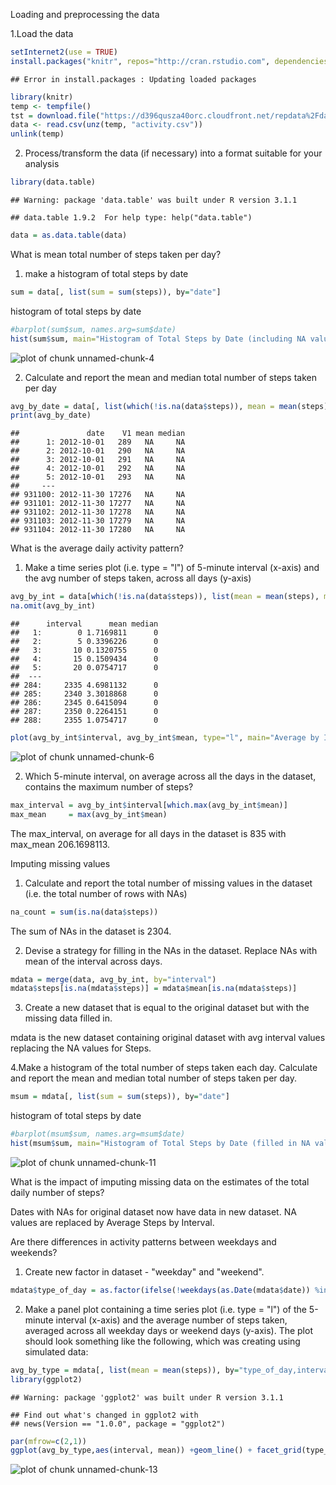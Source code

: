 
Loading and preprocessing the data

1.Load the data

```r
setInternet2(use = TRUE)
install.packages("knitr", repos="http://cran.rstudio.com", dependencies = TRUE)
```

```
## Error in install.packages : Updating loaded packages
```

```r
library(knitr)
temp <- tempfile()
tst = download.file("https://d396qusza40orc.cloudfront.net/repdata%2Fdata%2Factivity.zip",temp)
data <- read.csv(unz(temp, "activity.csv"))
unlink(temp)
```
2. Process/transform the data (if necessary) into a format suitable for your analysis

```r
library(data.table)
```

```
## Warning: package 'data.table' was built under R version 3.1.1
```

```
## data.table 1.9.2  For help type: help("data.table")
```

```r
data = as.data.table(data)
```

What is mean total number of steps taken per day?

1. make a histogram of total steps by date

```r
sum = data[, list(sum = sum(steps)), by="date"]
```
histogram of total steps by date

```r
#barplot(sum$sum, names.arg=sum$date)
hist(sum$sum, main="Histogram of Total Steps by Date (including NA values)", breaks=20,xlab="Steps", ylab="Frequency(by Date)",xlim=c(0,25000))
```

![plot of chunk unnamed-chunk-4](figure/unnamed-chunk-4-1.png) 

2. Calculate and report the mean and median total number of steps taken per day

```r
avg_by_date = data[, list(which(!is.na(data$steps)), mean = mean(steps), median=as.integer(median(steps))), by="date"]
print(avg_by_date)
```

```
##               date    V1 mean median
##      1: 2012-10-01   289   NA     NA
##      2: 2012-10-01   290   NA     NA
##      3: 2012-10-01   291   NA     NA
##      4: 2012-10-01   292   NA     NA
##      5: 2012-10-01   293   NA     NA
##     ---                             
## 931100: 2012-11-30 17276   NA     NA
## 931101: 2012-11-30 17277   NA     NA
## 931102: 2012-11-30 17278   NA     NA
## 931103: 2012-11-30 17279   NA     NA
## 931104: 2012-11-30 17280   NA     NA
```

What is the average daily activity pattern?
1. Make a time series plot (i.e. type = "l") of 5-minute interval (x-axis) and the avg number of steps taken, across all days (y-axis)

```r
avg_by_int = data[which(!is.na(data$steps)), list(mean = mean(steps), median=as.integer(median(steps))), by="interval"]
na.omit(avg_by_int)
```

```
##      interval      mean median
##   1:        0 1.7169811      0
##   2:        5 0.3396226      0
##   3:       10 0.1320755      0
##   4:       15 0.1509434      0
##   5:       20 0.0754717      0
##  ---                          
## 284:     2335 4.6981132      0
## 285:     2340 3.3018868      0
## 286:     2345 0.6415094      0
## 287:     2350 0.2264151      0
## 288:     2355 1.0754717      0
```

```r
plot(avg_by_int$interval, avg_by_int$mean, type="l", main="Average by Interval across all days", ylab="Mean", xlab="Interval")
```

![plot of chunk unnamed-chunk-6](figure/unnamed-chunk-6-1.png) 

2. Which 5-minute interval, on average across all the days in the dataset, contains the maximum number of steps?

```r
max_interval = avg_by_int$interval[which.max(avg_by_int$mean)]
max_mean     = max(avg_by_int$mean)
```
The max_interval, on average for all days in the dataset is 835 with max_mean 206.1698113.

Imputing missing values

1. Calculate and report the total number of missing values in the dataset (i.e. the total number of rows with NAs)

```r
na_count = sum(is.na(data$steps))
```
The sum of NAs in the dataset is 2304.

2. Devise a strategy for filling in the NAs in the dataset. Replace NAs with mean of the interval across days.

```r
mdata = merge(data, avg_by_int, by="interval")
mdata$steps[is.na(mdata$steps)] = mdata$mean[is.na(mdata$steps)] 
```

3. Create a new dataset that is equal to the original dataset but with the missing data filled in.

mdata is the new dataset containing original dataset with avg interval values replacing the NA values for Steps.

4.Make a histogram of the total number of steps taken each day.
Calculate and report the mean and median total number of steps taken per day.

```r
msum = mdata[, list(sum = sum(steps)), by="date"]
```
histogram of total steps by date

```r
#barplot(msum$sum, names.arg=msum$date)
hist(msum$sum, main="Histogram of Total Steps by Date (filled in NA values)", breaks=20,xlab="Steps", ylab="Frequency(by Date)",xlim=c(0,25000))
```

![plot of chunk unnamed-chunk-11](figure/unnamed-chunk-11-1.png) 

What is the impact of imputing missing data on the estimates of the total daily number of steps?

Dates with NAs for original dataset now have data in new dataset. NA values are replaced by Average Steps by Interval. 

Are there differences in activity patterns between weekdays and weekends?

1. Create new factor in dataset - "weekday" and "weekend".

```r
mdata$type_of_day = as.factor(ifelse(!weekdays(as.Date(mdata$date)) %in% c("Saturday","Sunday"), "weekday", "weekend"))
```

2. Make a panel plot containing a time series plot (i.e. type = "l") of the 5-minute interval (x-axis) 
and the average number of steps taken, averaged across all weekday days or weekend days (y-axis).
The plot should look something like the following, which was creating using simulated data:

```r
avg_by_type = mdata[, list(mean = mean(steps)), by="type_of_day,interval"]
library(ggplot2)
```

```
## Warning: package 'ggplot2' was built under R version 3.1.1
```

```
## Find out what's changed in ggplot2 with
## news(Version == "1.0.0", package = "ggplot2")
```

```r
par(mfrow=c(2,1))
ggplot(avg_by_type,aes(interval, mean)) +geom_line() + facet_grid(type_of_day~.)
```

![plot of chunk unnamed-chunk-13](figure/unnamed-chunk-13-1.png) 

